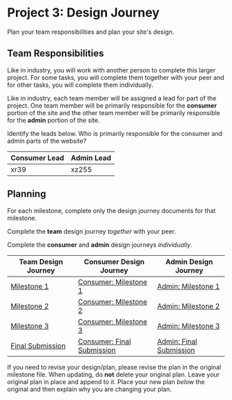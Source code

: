 # Project 3: Design Journey

Plan your team responsibilities and plan your site's design.

## Team Responsibilities

Like in industry, you will work with another person to complete this larger project. For some tasks, you will complete them together with your peer and for other tasks, you will complete them individually.

Like in industry, each team member will be assigned a lead for part of the project. One team member will be primarily responsible for the **consumer** portion of the site and the other team member will be primarily responsible for the **admin** portion of the site.

Identify the leads below. Who is primarily responsible for the consumer and admin parts of the website?

| **Consumer** Lead | **Admin** Lead |
| ----------------- | -------------- |
|  xr39       | xz255    |

## Planning

For each milestone, complete only the design journey documents for that milestone.

Complete the **team** design journey _together_ with your peer.

Complete the **consumer** and **admin** design journeys _individually_.

| Team Design Journey                    | Consumer Design Journey                                  | Admin Design Journey                            |
| -------------------------------------- | -------------------------------------------------------- | ----------------------------------------------- |
| [Milestone 1](milestone-1.md)          | [Consumer: Milestone 1](consumer/consumer-m1.md)         | [Admin: Milestone 1](admin/admin-m1.md)         |
| [Milestone 2](milestone-2.md)          | [Consumer: Milestone 2](consumer/consumer-m2.md)         | [Admin: Milestone 2](admin/admin-m2.md)         |
| [Milestone 3](milestone-3.md)          | [Consumer: Milestone 3](consumer/consumer-m3.md)         | [Admin: Milestone 3](admin/admin-m3.md)         |
| [Final Submission](milestone-final.md) | [Consumer: Final Submission](consumer/consumer-final.md) | [Admin: Final Submission](admin/admin-final.md) |

If you need to revise your design/plan, please revise the plan in the original milestone file.
When updating, do **not** delete your original plan. Leave your original plan in place and append to it. Place your new plan _below_ the original and then explain why you are changing your plan.
